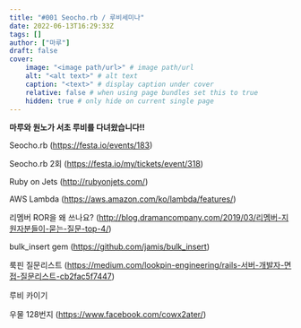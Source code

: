 ```yaml
---
title: "#001 Seocho.rb / 루비세미나"
date: 2022-06-13T16:29:33Z
tags: []
author: ["마루"]
draft: false
cover:
    image: "<image path/url>" # image path/url
    alt: "<alt text>" # alt text
    caption: "<text>" # display caption under cover
    relative: false # when using page bundles set this to true
    hidden: true # only hide on current single page
---
```


**마루와 원노가 서초 루비를 다녀왔습니다!!**

Seocho.rb (https://festa.io/events/183)

Seocho.rb 2회 (https://festa.io/my/tickets/event/318)

Ruby on Jets (http://rubyonjets.com/)

AWS Lambda (https://aws.amazon.com/ko/lambda/features/)

리멤버 ROR을 왜 쓰나요? (http://blog.dramancompany.com/2019/03/리멤버-지원자분들이-묻는-질문-top-4/)

bulk_insert gem (https://github.com/jamis/bulk_insert)

룩핀 질문리스트 (https://medium.com/lookpin-engineering/rails-서버-개발자-면접-질문리스트-cb2fac5f7447)

루비 카이기 

우물 128번지 (https://www.facebook.com/cowx2ater/)